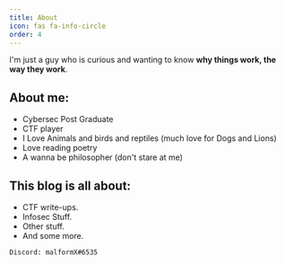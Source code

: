 ```yaml
---
title: About
icon: fas fa-info-circle
order: 4
---
```


I'm just a guy who is curious and wanting to know **why things work, the way they work**.

## About me:
- Cybersec Post Graduate
- CTF player
- I Love Animals and birds and reptiles (much love for Dogs and Lions)
- Love reading poetry
- A wanna be philosopher (don't stare at me) 

## This blog is all about:
  - CTF write-ups.
  - Infosec Stuff.
  - Other stuff.
  - And some more.

`Discord: malformX#6535`